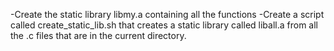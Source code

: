 -Create the static library libmy.a containing all the functions                 -Create a script called create_static_lib.sh that creates                        a static library called liball.a from all the .c
 files that are in the current directory.   
